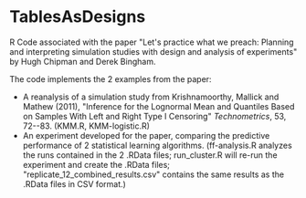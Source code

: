 # TablesAsDesigns
R Code associated with the paper "Let's practice what we preach: Planning and interpreting simulation studies with design and analysis of experiments" by Hugh Chipman and Derek Bingham.  

The code implements the 2 examples from the paper: 
  * A reanalysis of a simulation study from Krishnamoorthy,  Mallick and  Mathew (2011), "Inference for the Lognormal Mean and Quantiles Based on Samples With Left and Right Type I Censoring" *Technometrics*, 53, 72--83. (KMM.R, KMM-logistic.R)
  * An experiment developed for the paper, comparing the predictive performance of 2 statistical learning algorithms. (ff-analysis.R analyzes the runs contained in the 2 .RData files; run_cluster.R will re-run the experiment and create the .RData files; "replicate_12_combined_results.csv" contains the same results as the .RData files in CSV format.)